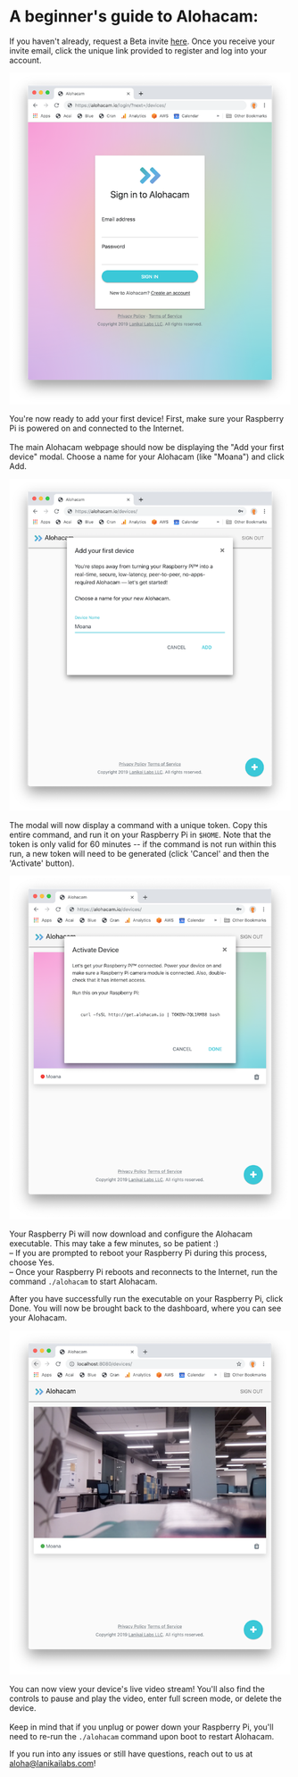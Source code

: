 # A beginner's guide to Alohacam:

If you haven't already, request a Beta invite [here](https://lanikailabs.com/alohacam). Once you receive your invite email, click the unique link provided to register and log into your account. 

![1](images/1.png)

You're now ready to add your first device! First, make sure your Raspberry Pi is powered on and connected to the Internet. <br> 
<br>
The main Alohacam webpage should now be displaying the "Add your first device" modal. Choose a name for your Alohacam (like "Moana") and click Add.

![2](images/2.png)
 
The modal will now display a command with a unique token. Copy this entire command, and run it on your Raspberry Pi in `$HOME`. Note that the token is only valid for 60 minutes -- if the command is not run within this run, a new token will need to be generated (click 'Cancel' and then the 'Activate' button).

![3](images/3.png)

Your Raspberry Pi will now download and configure the Alohacam executable. This may take a few minutes, so be patient :)
    <br> – If you are prompted to reboot your Raspberry Pi during this process, choose Yes. 
    <br> – Once your Raspberry Pi reboots and reconnects to the Internet, run the command `./alohacam` to start Alohacam. 
    
After you have successfully run the executable on your Raspberry Pi, click Done. You will now be brought back to the dashboard, where you can see your Alohacam. 

![6](images/6.png)

You can now view your device's live video stream! You'll also find the controls to pause and play the video, enter full screen mode, or delete the device.
<br> 
<br> 
Keep in mind that if you unplug or power down your Raspberry Pi, you'll need to re-run the `./alohacam` command upon boot to restart Alohacam. 

If you run into any issues or still have questions, reach out to us at aloha@lanikailabs.com! 
